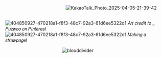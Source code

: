  ︎︎ ︎︎ ︎︎ ︎︎ ︎︎ ︎︎︎ ︎︎ ︎︎ ︎︎ ︎︎ ︎︎ ︎︎ ︎︎ ︎︎ ︎︎ ︎︎ ︎︎ ︎︎ ︎︎ ︎︎ ︎︎ ︎︎ ︎︎ ︎︎ ︎︎︎ ︎︎ ︎︎ ︎︎ ︎︎ ︎︎︎ ︎︎ ︎︎ ︎ ︎︎ ︎︎ ︎︎ ︎︎ ︎︎ ︎︎ ︎︎ ︎︎ ︎︎︎ ︎︎ ︎︎ ︎︎ ︎︎ ︎︎ ︎ ![KakaoTalk_Photo_2025-04-05-21-39-42](https://github.com/user-attachments/assets/ba4be2da-3628-46e5-9a44-ac07fad3b73e)


︎︎ ︎︎ ︎︎ ︎︎ ︎︎ ︎︎ ︎︎ ︎︎︎ ︎︎ ︎︎ ︎︎ ︎︎ ︎︎ ︎︎ ︎︎ ︎︎ ︎︎ ︎︎ ︎︎ ︎︎ ︎︎ ︎︎ ︎︎ ︎︎ ︎︎︎ ︎︎ ︎︎ ︎ ︎︎ ︎︎ ︎︎ ︎︎ ︎︎ ︎︎ ︎︎ ︎︎ ︎︎ ︎︎ ︎︎ ︎︎ ︎︎ ︎︎ ︎︎︎ ︎︎ ︎︎ ︎︎ ︎︎ ︎︎ ︎︎ ︎︎ ︎︎ ︎︎ ︎︎ ︎︎ ︎︎![404850927-470218a1-f8f3-48c7-92a3-61d6ee5322d1](https://github.com/user-attachments/assets/0350682b-f893-416d-aa05-dea16befff8a) 𝐴𝑟𝑡 𝑐𝑟𝑒𝑑𝑖𝑡 𝑡𝑜 _ 𝑃𝑢𝑧𝑤𝑜𝑜 𝑜𝑛 𝑃𝑖𝑛𝑡𝑒𝑟𝑒𝑠𝑡
![404850927-470218a1-f8f3-48c7-92a3-61d6ee5322d1](https://github.com/user-attachments/assets/0350682b-f893-416d-aa05-dea16befff8a) 𝑀𝑎𝑘𝑖𝑛𝑔 𝑎 𝑠𝑡𝑟𝑎𝑤𝑝𝑎𝑔𝑒!

︎︎ ︎︎ ︎︎ ︎︎ ︎︎ ︎︎ ︎︎ ︎︎︎ ︎︎ ︎︎ ︎︎ ︎︎ ︎︎ ︎︎ ︎︎ ︎︎ ︎︎ ︎︎ ︎︎ ︎︎ ︎︎ ︎︎ ︎︎ ︎︎ ︎︎︎ ︎︎ ︎︎ ︎ ︎︎ ︎︎ ︎︎ ︎︎ ︎︎ ︎︎ ︎︎ ︎︎ ︎︎ ︎︎ ︎︎ ︎︎ ︎︎︎ ︎︎ ︎︎ ︎︎ ︎︎ ︎︎![blooddivider](https://github.com/user-attachments/assets/e51ba73e-ef89-4ad9-bb39-858d5425ae26)
